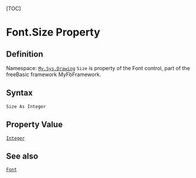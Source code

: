 [TOC]
# Font.Size Property

## Definition
Namespace: [`My.Sys.Drawing`](My.Sys.Drawing.md)
`Size` is property of the Font control, part of the freeBasic framework MyFbFramework.
## Syntax
```freeBasic
Size As Integer
```
## Property Value
[`Integer`]("https://www.freebasic.net/wiki/KeyPgInteger")
## See also
[`Font`](Font.md)
